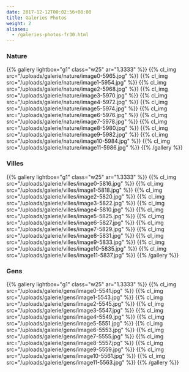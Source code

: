 ```yaml
---
date: 2017-12-12T00:02:56+08:00
title: Galeries Photos
weight: 2
aliases:
  - /galeries-photos-fr30.html
---
```

### Nature
{{% gallery lightbox="g1" class="w25" ar="1.3333" %}}
  {{% cl_img src="/uploads/galerie/nature/image0-5965.jpg" %}}
  {{% cl_img src="/uploads/galerie/nature/image1-5954.jpg" %}}
  {{% cl_img src="/uploads/galerie/nature/image2-5968.jpg" %}}
  {{% cl_img src="/uploads/galerie/nature/image3-5970.jpg" %}}
  {{% cl_img src="/uploads/galerie/nature/image4-5972.jpg" %}}
  {{% cl_img src="/uploads/galerie/nature/image5-5974.jpg" %}}
  {{% cl_img src="/uploads/galerie/nature/image6-5976.jpg" %}}
  {{% cl_img src="/uploads/galerie/nature/image7-5978.jpg" %}}
  {{% cl_img src="/uploads/galerie/nature/image8-5980.jpg" %}}
  {{% cl_img src="/uploads/galerie/nature/image9-5982.jpg" %}}
  {{% cl_img src="/uploads/galerie/nature/image10-5984.jpg" %}}
  {{% cl_img src="/uploads/galerie/nature/image11-5986.jpg" %}}
{{% /gallery %}}

### Villes
{{% gallery lightbox="g1" class="w25" ar="1.3333" %}}
  {{% cl_img src="/uploads/galerie/villes/image0-5816.jpg" %}}
  {{% cl_img src="/uploads/galerie/villes/image1-5818.jpg" %}}
  {{% cl_img src="/uploads/galerie/villes/image2-5820.jpg" %}}
  {{% cl_img src="/uploads/galerie/villes/image3-5822.jpg" %}}
  {{% cl_img src="/uploads/galerie/villes/image4-5810.jpg" %}}
  {{% cl_img src="/uploads/galerie/villes/image5-5825.jpg" %}}
  {{% cl_img src="/uploads/galerie/villes/image6-5827.jpg" %}}
  {{% cl_img src="/uploads/galerie/villes/image7-5829.jpg" %}}
  {{% cl_img src="/uploads/galerie/villes/image8-5831.jpg" %}}
  {{% cl_img src="/uploads/galerie/villes/image9-5833.jpg" %}}
  {{% cl_img src="/uploads/galerie/villes/image10-5835.jpg" %}}
  {{% cl_img src="/uploads/galerie/villes/image11-5837.jpg" %}}
{{% /gallery %}}

### Gens
{{% gallery lightbox="g1" class="w25" ar="1.3333" %}}
  {{% cl_img src="/uploads/galerie/gens/image0-5541.jpg" %}}
  {{% cl_img src="/uploads/galerie/gens/image1-5543.jpg" %}}
  {{% cl_img src="/uploads/galerie/gens/image2-5545.jpg" %}}
  {{% cl_img src="/uploads/galerie/gens/image3-5547.jpg" %}}
  {{% cl_img src="/uploads/galerie/gens/image4-5549.jpg" %}}
  {{% cl_img src="/uploads/galerie/gens/image5-5551.jpg" %}}
  {{% cl_img src="/uploads/galerie/gens/image6-5553.jpg" %}}
  {{% cl_img src="/uploads/galerie/gens/image7-5555.jpg" %}}
  {{% cl_img src="/uploads/galerie/gens/image8-5557.jpg" %}}
  {{% cl_img src="/uploads/galerie/gens/image9-5559.jpg" %}}
  {{% cl_img src="/uploads/galerie/gens/image10-5561.jpg" %}}
  {{% cl_img src="/uploads/galerie/gens/image11-5563.jpg" %}}
{{% /gallery %}}
